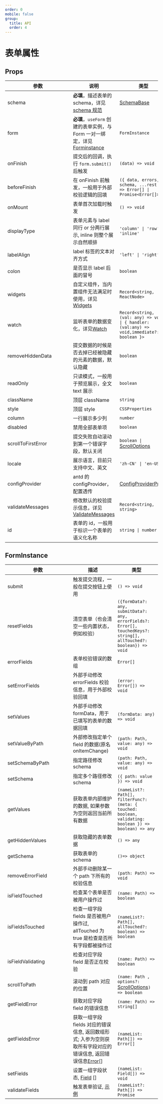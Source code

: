 ```yaml
---
order: 0
mobile: false
group: 
  title: API
  order: 4
---
```


# 表单属性

## Props

| <div style="width:200px">参数</div>          | 说明                                                                                     | 类型                                                                                                  | <div style="width:100px">默认值</div> |
| ---------------- | ----------------------------------------------------------------------------------------- | ----------------------------------------------------------------------------------------------------- | ------ |
| schema           | **必填**，描述表单的 schema，详见 [schema 规范](/form-render/api-schema)                              | [SchemaBase](https://github.com/alibaba/x-render/blob/master/packages/form-render/src/index.d.ts#L16) | -      |
| form             | **必填**，`useForm` 创建的表单实例，与 Form 一对一绑定，详见[Forminstance](#forminstance) | `FormInstance`                                                                                        | -      |
| onFinish         | 提交后的回调，执行 `form.submit()` 后触发                                                 | `(data) => void`                                                                     | -      |
| beforeFinish     | 在 onFinish 前触发，一般用于外部校验逻辑的回填                                            | `({ data, errors, schema, ...rest }) => Error[] \| Promise<Error[]>`                                  | -      |
| onMount          | 表单首次加载时触发                                                            | `() => void`                                                                                          | -      |
| displayType      | 表单元素与 label 同行 or 分两行展示, inline 则整个展示自然顺排                            | `'column' \| 'row' \| 'inline'`                                                                       | column |
| labelAlign       | label 标签的文本对齐方式                                                                  | `'left' \| 'right'`                                                                                   | right  |
| colon            | 是否显示 label 后面的冒号                                                                 | `boolean`                                                                                             | true   |
| widgets          | 自定义组件，当内置组件无法满足时使用，详见[Widgets](#widgets)                             | `Record<string, ReactNode>`                                                                           | -      |
| watch            | 监听表单的数据变化，详见[Watch](#watch)                                                   | `Record<string, (val: any) => void \| { handler:(val:any) => void,immediate?: boolean }>`             | -      |
| removeHiddenData | 提交数据的时候是否去掉已经被隐藏的元素的数据，默认隐藏                                  | `boolean`                                                                                             | true   |
| readOnly         | 只读模式，一般用于预览展示，全文 text 展示                                                | `boolean`                                                                                             | false  |
| className        | 顶层 className                                                                            | `string`                                                                                              | -      |
| style            | 顶层 style                                                                                | `CSSProperties`                                                                                       | -      |
| column           | 一行展示多少列                                                                            | `number`                                                                                              | 1      |
| disabled         | 禁用全部表单项                                                                            | `boolean`                                                                                             | false  |
|scrollToFirstError | 提交失败自动滚动到第一个错误字段，默认关闭                                                                                                            |  `boolean \|`  [ScrollOptions](https://github.com/stipsan/scroll-into-view-if-needed/tree/ece40bd9143f48caf4b99503425ecb16b0ad8249#options)  | false       
| locale           | 展示语言，目前只支持中文、英文                                                            | `'zh-CN' \| 'en-US'`                                                                                        | zh-CN     |
| configProvider   | antd 的 configProvider，配置透传                                                          | [ConfigProviderProps](https://ant-design.antgroup.com/components/config-provider-cn/#API)             | -      |
| validateMessages | 修改默认的校验提示信息，详见[ValidateMessages](#validatemessages)                         | `Record<string, string>`                                                                              | -      |
| id               | 表单的 id，一般用于标识一个表单的语义化名称                                               | `string \| number`                                                                                    | -      |

## FormInstance

| <div style="width:200px">参数</div>              | 描述                                                                                                                  | 类型                                                                                                                |
| ----------------- | --------------------------------------------------------------------------------------------------------------------- | ------------------------------------------------------------------------------------------------------------------- |
| submit            | 触发提交流程，一般在提交按钮上使用                                                                                    | `() => void`                                                                                                        |
| resetFields       | 清空表单（也会清空一些内置状态，例如校验）                                                                            | `({formData?: any, submitData?: any, errorFields?: Error[], touchedKeys?: string[], allTouched?: boolean}) => void` |
| errorFields       | 表单校验错误的数组                                                                                                    | `Error[]`                                                                                                           |
| setErrorFields    | 外部手动修改 errorFields 校验信息，用于外部校验回填                                                                   | `(error: Error[]) => void`                                                                                          |
| setValues         | 外部手动修改 formData，用于已填写的表单的数据回填                                                                     | `(formData: any) => void`                                                                                           |
| setValueByPath    | 外部修改指定单个 field 的数据(原名 onItemChange)                                                                      | `(path: Path, value: any) => void`                                                                                  |
| setSchemaByPath   | 指定路径修改 schema                                                                                                   | `(path: Path, value: any) => void`                                                                                  |
| setSchema         | 指定多个路径修改 schema                                                                                               | `({ path: value }) => void`                                                                                         |
| getValues         | 获取表单内部维护的数据, 如果参数为空则返回当前所有数据                                                                | `(nameList?: Path[], filterFunc?: (meta: { touched: boolean, validating: boolean }) => boolean) => any`             |
| getHiddenValues   | 获取隐藏的表单数据                                                                                                    | `() => any`                                                                                                         |
| getSchema            | 获取表单的 schema                                                                                                         | `()=> object`                                                                                                            |
| removeErrorField  | 外部手动删除某一个 path 下所有的校验信息                                                                              | `(path: Path) => void`                                                                                              |                                                                                    |
| isFieldTouched    | 检查某个表单是否被用户操作过                                                                                          | `(name: Path) => boolean`                                                                                           |
| isFieldsTouched   | 检查一组字段 fields 是否被用户操作过, allTouched 为 true 是检查是否所有字段都被操作过                                 | `(nameList?: Path[], allTouched?: boolean) => boolean`                                                              |
| isFieldValidating | 检查对应字段 field 是否正在校验                                                                                       | `(name: Path) => boolean`                                                                                           |
| scrollToPath      | 滚动到 path 对应的位置                                                                                                | `(name: Path , options?:` [ScrollOptions](https://github.com/stipsan/scroll-into-view-if-needed/tree/ece40bd9143f48caf4b99503425ecb16b0ad8249#options)`) => boolean`                                                                                               |                                                                                                                                   |
| getFieldError     | 获取对应字段 field 的错误信息                                                                                         | `(name: Path) => string[]`                                                                                          |
| getFieldsError    | 获取一组字段 fields 对应的错误信息, 返回数组形式; 入参为空则获取所有字段对应的错误信息, 返回错误信息[Error](#error)[] | `(nameList: Path[]) => Error[]`                                                                                     |
| setFields         | 设置一组字段状态, [Field](#field) []                                                                                  | `(nameList: Field[]) => void`                                                                                       |
| validateFields    | 触发表单验证, [示例](#validatefields)                                                                                 | `(nameList?: Path[]) => Promise`                                                                                    |
